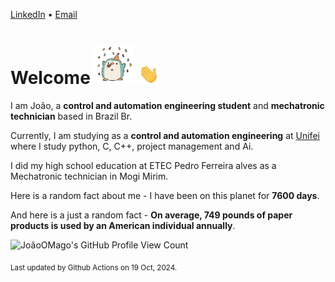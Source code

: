 [LinkedIn](https://www.linkedin.com/in/joão-pedro-gozzoli-b95641301/) &bull;
[Email](joaopedrogozzoli@gmail.com)

# Welcome <img src="happy.gif" height="64px" /> <img src="wave.gif" height="32px" />

I am João, a  **control and automation engineering student** and **mechatronic technician** based in Brazil Br.

Currently, I am studying as a **control and automation engineering** at [Unifei](https://unifei.edu.br) where I study python, C, C++, project management and Ai.

I did my high school education at ETEC Pedro Ferreira alves as a Mechatronic technician in Mogi Mirim.

Here is a random fact about me - I have been on this planet for **7600 days**.

And here is a just a random fact -  **On average, 749 pounds of paper products is used by an American individual annually**.

![JoãoOMago's GitHub Profile View Count](https://komarev.com/ghpvc/?username=JoaoOMago)

<sub>Last updated by Github Actions on 19 Oct, 2024.</sub>
